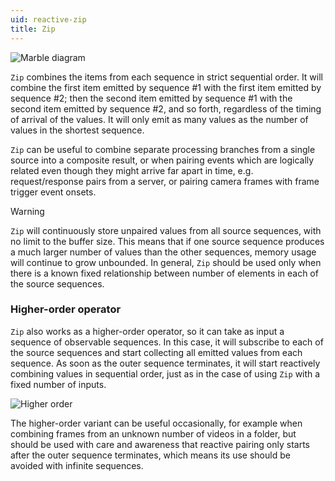```yaml
---
uid: reactive-zip
title: Zip
---
```


![Marble diagram](~/images/reactive-zip.svg)

`Zip` combines the items from each sequence in strict sequential order. It will combine the first item emitted by sequence #1 with the first item emitted by sequence #2; then the second item emitted by sequence #1 with the second item emitted by sequence #2, and so forth, regardless of the timing of arrival of the values. It will only emit as many values as the number of values in the shortest sequence.

`Zip` can be useful to combine separate processing branches from a single source into a composite result, or when pairing events which are logically related even though they might arrive far apart in time, e.g. request/response pairs from a server, or pairing camera frames with frame trigger event onsets.

> [!Warning]
> `Zip` will continuously store unpaired values from all source sequences, with no limit to the buffer size. This means that if one source sequence produces a much larger number of values than the other sequences, memory usage will continue to grow unbounded. In general, `Zip` should be used only when there is a known fixed relationship between number of elements in each of the source sequences.

### Higher-order operator

`Zip` also works as a higher-order operator, so it can take as input a sequence of observable sequences. In this case, it will subscribe to each of the source sequences and start collecting all emitted values from each sequence. As soon as the outer sequence terminates, it will start reactively combining values in sequential order, just as in the case of using `Zip` with a fixed number of inputs. 

![Higher order](~/images/reactive-zipwindow.svg)

The higher-order variant can be useful occasionally, for example when combining frames from an unknown number of videos in a folder, but should be used with care and awareness that reactive pairing only starts after the outer sequence terminates, which means its use should be avoided with infinite sequences.
